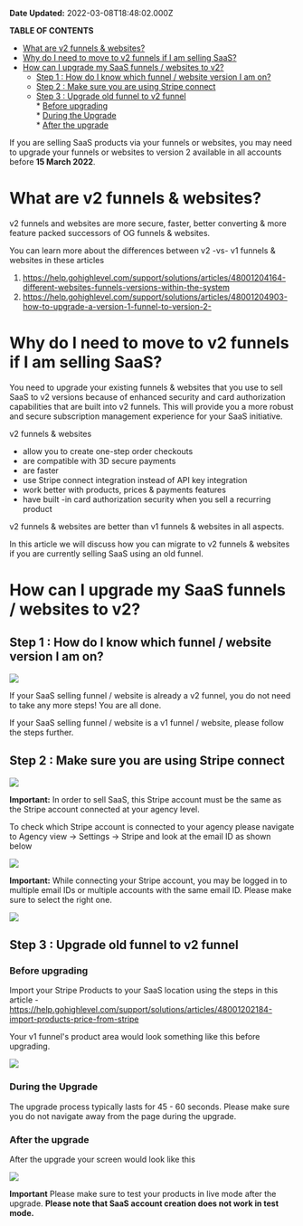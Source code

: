 **Date Updated:** 2022-03-08T18:48:02.000Z

**TABLE OF CONTENTS**

* [What are v2 funnels & websites?](#What-are-v2-funnels-&-websites?)
* [Why do I need to move to v2 funnels if I am selling SaaS?](#Why-do-I-need-to-move-to-v2-funnels-if-I-am-selling-SaaS?)
* [How can I upgrade my SaaS funnels / websites to v2?](#How-can-I-upgrade-my-SaaS-funnels-/-websites-to-v2?)  
   * [Step 1 : How do I know which funnel / website version I am on?](#Step-1-%3A-How-do-I-know-which-funnel-/-website-version-I-am-on?)  
   * [Step 2 : Make sure you are using Stripe connect](#Step-2-%3A-Make-sure-you-are-using-Stripe-connect)  
   * [Step 3 : Upgrade old funnel to v2 funnel](#Step-3-%3A-Upgrade-old-funnel-to-v2-funnel)  
         * [Before upgrading](#Before-upgrading)  
         * [During the Upgrade](#During-the-Upgrade)  
         * [After the upgrade](#After-the-upgrade)

  
If you are selling SaaS products via your funnels or websites, you may need to upgrade your funnels or websites to version 2 available in all accounts before **15 March 2022**. 

  
# What are v2 funnels & websites?

v2 funnels and websites are more secure, faster, better converting & more feature packed successors of OG funnels & websites. 

  
You can learn more about the differences between v2 -vs- v1 funnels & websites in these articles

1. <https://help.gohighlevel.com/support/solutions/articles/48001204164-different-websites-funnels-versions-within-the-system>
2. <https://help.gohighlevel.com/support/solutions/articles/48001204903-how-to-upgrade-a-version-1-funnel-to-version-2->

  
# Why do I need to move to v2 funnels if I am selling SaaS?

You need to upgrade your existing funnels & websites that you use to sell SaaS to v2 versions because of enhanced security and card authorization capabilities that are built into v2 funnels. This will provide you a more robust and secure subscription management experience for your SaaS initiative. 

  
v2 funnels & websites 

* allow you to create one-step order checkouts
* are compatible with 3D secure payments
* are faster
* use Stripe connect integration instead of API key integration
* work better with products, prices & payments features
* have built -in card authorization security when you sell a recurring product

  
v2 funnels & websites are better than v1 funnels & websites in all aspects.

  
In this article we will discuss how you can migrate to v2 funnels & websites if you are currently selling SaaS using an old funnel. 

  
# How can I upgrade my SaaS funnels / websites to v2?

## Step 1 : How do I know which funnel / website version I am on?

![](https://s3.amazonaws.com/cdn.freshdesk.com/data/helpdesk/attachments/production/48197647579/original/F4rnqAlzI90rJk3l6GmgAscXUHuPqUI0Tg.png?1646436246)

  
If your SaaS selling funnel / website is already a v2 funnel, you do not need to take any more steps! You are all done.

If your SaaS selling funnel / website is a v1 funnel / website, please follow the steps further.

  
## Step 2 : Make sure you are using Stripe connect

  
![](https://s3.amazonaws.com/cdn.freshdesk.com/data/helpdesk/attachments/production/48197647870/original/Em_Ppwei1C8R6F2Rv3sURe_TxMVYSm1CSw.png?1646436541)

  
**Important:**
In order to sell SaaS, this Stripe account must be the same as the Stripe account connected at your agency level.

  
To check which Stripe account is connected to your agency please navigate to Agency view -> Settings -> Stripe and look at the email ID as shown below

  
![](https://s3.amazonaws.com/cdn.freshdesk.com/data/helpdesk/attachments/production/48197648165/original/TvGh2-7oFwRiH4b6UQFiFwckvUYpNhiocw.png?1646436892)

  
**Important:**
While connecting your Stripe account, you may be logged in to multiple email IDs or multiple accounts with the same email ID. Please make sure to select the right one.

  
![](https://s3.amazonaws.com/cdn.freshdesk.com/data/helpdesk/attachments/production/48197648478/original/jn6PKZ4ByVjSwHzuhpfspCfvaDHeQKLk2Q.png?1646437258)

  
## Step 3 : Upgrade old funnel to v2 funnel

### Before upgrading

  
Import your Stripe Products to your SaaS location using the steps in this article - <https://help.gohighlevel.com/support/solutions/articles/48001202184-import-products-price-from-stripe> 
  
  
Your v1 funnel's product area would look something like this before upgrading. 

  
![](https://s3.amazonaws.com/cdn.freshdesk.com/data/helpdesk/attachments/production/48197650814/original/U6AbyIn90ki0QFRICji5aGzdNZGQT0mlBQ.png?1646440123)

  
### During the Upgrade

The upgrade process typically lasts for 45 - 60 seconds. Please make sure you do not navigate away from the page during the upgrade. 
  
  
### After the upgrade

  
After the upgrade your screen would look like this

  
![](https://s3.amazonaws.com/cdn.freshdesk.com/data/helpdesk/attachments/production/48197651639/original/dCW1DbfuiVH2AgodSOIG8WK0SlO6seklhQ.png?1646441249)
  
  
**Important**
Please make sure to test your products in live mode after the upgrade. **Please note that SaaS account creation does not work in test mode.**
  
  